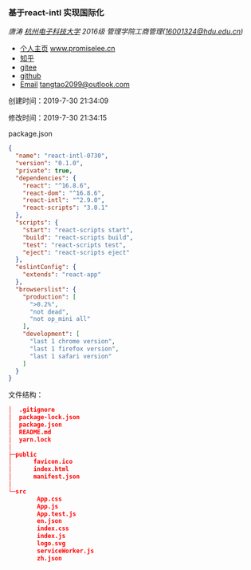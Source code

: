 ### 基于react-intl 实现国际化

*唐涛 [杭州电子科技大学](http://www.hdu.edu.cn/) 2016级 管理学院工商管理(16001324@hdu.edu.cn)*

- [个人主页](http://promiselee.cn/)  www.promiselee.cn
- [知乎](https://www.zhihu.com/people/tang-tao-24-36/activities)
- [gitee](https://gitee.com/tangtao2099)
- [github](https://github.com/tangtaoshadow)
- [Email](mailto:tangtao2099@outlook.com)  tangtao2099@outlook.com

创建时间：2019-7-30 21:34:09

修改时间：2019-7-30 21:34:15

package.json

```json
{
  "name": "react-intl-0730",
  "version": "0.1.0",
  "private": true,
  "dependencies": {
    "react": "^16.8.6",
    "react-dom": "^16.8.6",
    "react-intl": "^2.9.0",
    "react-scripts": "3.0.1"
  },
  "scripts": {
    "start": "react-scripts start",
    "build": "react-scripts build",
    "test": "react-scripts test",
    "eject": "react-scripts eject"
  },
  "eslintConfig": {
    "extends": "react-app"
  },
  "browserslist": {
    "production": [
      ">0.2%",
      "not dead",
      "not op_mini all"
    ],
    "development": [
      "last 1 chrome version",
      "last 1 firefox version",
      "last 1 safari version"
    ]
  }
}

```



文件结构：

```json
│  .gitignore
│  package-lock.json
│  package.json
│  README.md
│  yarn.lock
│
├─public
│      favicon.ico
│      index.html
│      manifest.json
│
└─src
        App.css
        App.js
        App.test.js
        en.json
        index.css
        index.js
        logo.svg
        serviceWorker.js
        zh.json

```

